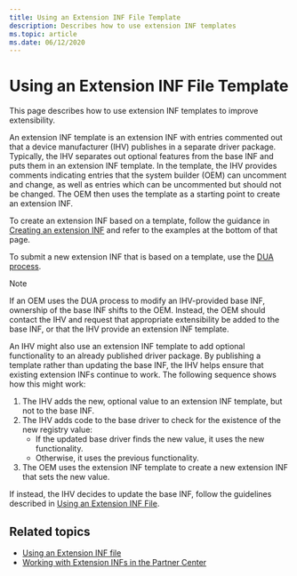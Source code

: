 ```yaml
---
title: Using an Extension INF File Template
description: Describes how to use extension INF templates
ms.topic: article 
ms.date: 06/12/2020
---
```


# Using an Extension INF File Template

This page describes how to use extension INF templates to improve extensibility.

An extension INF template is an extension INF with entries commented out that a device manufacturer (IHV) publishes in a separate driver package. Typically, the IHV separates out optional features from the base INF and puts them in an extension INF template. In the template, the IHV provides comments indicating entries that the system builder (OEM) can uncomment and change, as well as entries which can be uncommented but should not be changed.  The OEM then uses the template as a starting point to create an extension INF.

To create an extension INF based on a template, follow the guidance in [Creating an extension INF](using-an-extension-inf-file.md#creating-an-extension-inf) and refer to the examples at the bottom of that page.

To submit a new extension INF that is based on a template, use the [DUA process](/windows-hardware/test/hlk/user/create-a-driver-only-update-package).

> [!NOTE]
> If an OEM uses the DUA process to modify an IHV-provided base INF, ownership of the base INF shifts to the OEM. Instead, the OEM should contact the IHV and request that appropriate extensibility be added to the base INF, or that the IHV provide an extension INF template.

An IHV might also use an extension INF template to add optional functionality to an already published driver package. By publishing a template rather than updating the base INF, the IHV helps ensure that existing extension INFs continue to work. The following sequence shows how this might work:

1. The IHV adds the new, optional value to an extension INF template, but not to the base INF.
2. The IHV adds code to the base driver to check for the existence of the new registry value:
    * If the updated base driver finds the new value, it uses the new functionality.
    * Otherwise, it uses the previous functionality.
3. The OEM uses the extension INF template to create a new extension INF that sets the new value.

If instead, the IHV decides to update the base INF, follow the guidelines described in [Using an Extension INF File](using-an-extension-inf-file.md#backward-compatibility).

## Related topics

* [Using an Extension INF file](using-an-extension-inf-file.md)
* [Working with Extension INFs in the Partner Center](../dashboard/submit-dashboard-extension-inf-files.md)
